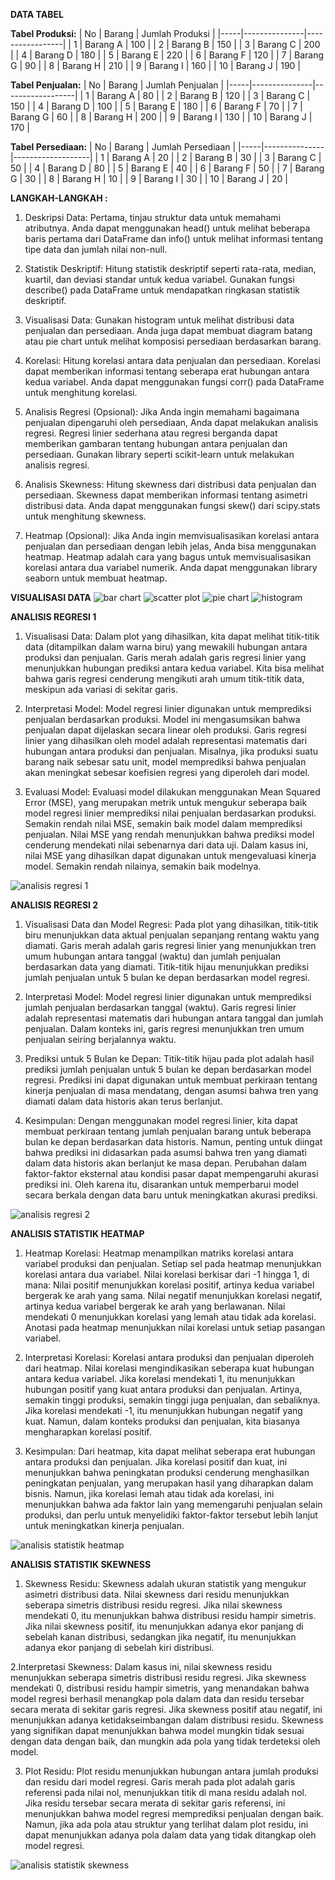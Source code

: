 **DATA TABEL**

**Tabel Produksi:**
| No  | Barang        | Jumlah Produksi |
|-----|---------------|-----------------|
| 1   | Barang A      | 100             |
| 2   | Barang B      | 150             |
| 3   | Barang C      | 200             |
| 4   | Barang D      | 180             |
| 5   | Barang E      | 220             |
| 6   | Barang F      | 120             |
| 7   | Barang G      | 90              |
| 8   | Barang H      | 210             |
| 9   | Barang I      | 160             |
| 10  | Barang J      | 190             |

**Tabel Penjualan:**
| No  | Barang        | Jumlah Penjualan |
|-----|---------------|------------------|
| 1   | Barang A      | 80               |
| 2   | Barang B      | 120              |
| 3   | Barang C      | 150              |
| 4   | Barang D      | 100              |
| 5   | Barang E      | 180              |
| 6   | Barang F      | 70               |
| 7   | Barang G      | 60               |
| 8   | Barang H      | 200              |
| 9   | Barang I      | 130              |
| 10  | Barang J      | 170              |

**Tabel Persediaan:**
| No  | Barang        | Jumlah Persediaan |
|-----|---------------|-------------------|
| 1   | Barang A      | 20                |
| 2   | Barang B      | 30                |
| 3   | Barang C      | 50                |
| 4   | Barang D      | 80                |
| 5   | Barang E      | 40                |
| 6   | Barang F      | 50                |
| 7   | Barang G      | 30                |
| 8   | Barang H      | 10                |
| 9   | Barang I      | 30                |
| 10  | Barang J      | 20                |


**LANGKAH-LANGKAH :**
1. Deskripsi Data:
Pertama, tinjau struktur data untuk memahami atributnya.
Anda dapat menggunakan head() untuk melihat beberapa baris pertama dari DataFrame dan info() untuk melihat informasi tentang tipe data dan jumlah nilai non-null.

2. Statistik Deskriptif:
Hitung statistik deskriptif seperti rata-rata, median, kuartil, dan deviasi standar untuk kedua variabel.
Gunakan fungsi describe() pada DataFrame untuk mendapatkan ringkasan statistik deskriptif.

3. Visualisasi Data:
Gunakan histogram untuk melihat distribusi data penjualan dan persediaan.
Anda juga dapat membuat diagram batang atau pie chart untuk melihat komposisi persediaan berdasarkan barang.

4. Korelasi:
Hitung korelasi antara data penjualan dan persediaan.
Korelasi dapat memberikan informasi tentang seberapa erat hubungan antara kedua variabel.
Anda dapat menggunakan fungsi corr() pada DataFrame untuk menghitung korelasi.

5. Analisis Regresi (Opsional):
Jika Anda ingin memahami bagaimana penjualan dipengaruhi oleh persediaan, Anda dapat melakukan analisis regresi.
Regresi linier sederhana atau regresi berganda dapat memberikan gambaran tentang hubungan antara penjualan dan persediaan.
Gunakan library seperti scikit-learn untuk melakukan analisis regresi.

6. Analisis Skewness:
Hitung skewness dari distribusi data penjualan dan persediaan.
Skewness dapat memberikan informasi tentang asimetri distribusi data.
Anda dapat menggunakan fungsi skew() dari scipy.stats untuk menghitung skewness.

7. Heatmap (Opsional):
Jika Anda ingin memvisualisasikan korelasi antara penjualan dan persediaan dengan lebih jelas, Anda bisa menggunakan heatmap.
Heatmap adalah cara yang bagus untuk memvisualisasikan korelasi antara dua variabel numerik.
Anda dapat menggunakan library seaborn untuk membuat heatmap.

**VISUALISASI DATA**
![bar chart](https://github.com/maelangkey/Tugas-Pengkodean-PraUAS-Adinda/assets/166582618/222ebb50-0884-4a78-9ade-b32550e25ea3)
![scatter plot](https://github.com/maelangkey/Tugas-Pengkodean-PraUAS-Adinda/assets/166582618/85349daf-deda-49da-8e12-76e92e90de6c)
![pie chart](https://github.com/maelangkey/Tugas-Pengkodean-PraUAS-Adinda/assets/166582618/6c0b2a57-b50d-4023-ac23-0634a16502bc)
![histogram](https://github.com/maelangkey/Tugas-Pengkodean-PraUAS-Adinda/assets/166582618/0b936a91-0887-454b-87df-87beb3b14d5b)

**ANALISIS REGRESI 1**
1. Visualisasi Data:
Dalam plot yang dihasilkan, kita dapat melihat titik-titik data (ditampilkan dalam warna biru) yang mewakili hubungan antara produksi dan penjualan. Garis merah adalah garis regresi linier yang menunjukkan hubungan prediksi antara kedua variabel. Kita bisa melihat bahwa garis regresi cenderung mengikuti arah umum titik-titik data, meskipun ada variasi di sekitar garis.

2. Interpretasi Model:
Model regresi linier digunakan untuk memprediksi penjualan berdasarkan produksi. Model ini mengasumsikan bahwa penjualan dapat dijelaskan secara linear oleh produksi.
Garis regresi linier yang dihasilkan oleh model adalah representasi matematis dari hubungan antara produksi dan penjualan. Misalnya, jika produksi suatu barang naik sebesar satu unit, model memprediksi bahwa penjualan akan meningkat sebesar koefisien regresi yang diperoleh dari model.

3. Evaluasi Model:
Evaluasi model dilakukan menggunakan Mean Squared Error (MSE), yang merupakan metrik untuk mengukur seberapa baik model regresi linier memprediksi nilai penjualan berdasarkan produksi.
Semakin rendah nilai MSE, semakin baik model dalam memprediksi penjualan. Nilai MSE yang rendah menunjukkan bahwa prediksi model cenderung mendekati nilai sebenarnya dari data uji.
Dalam kasus ini, nilai MSE yang dihasilkan dapat digunakan untuk mengevaluasi kinerja model. Semakin rendah nilainya, semakin baik modelnya.

![analisis regresi 1](https://github.com/maelangkey/Tugas-Pengkodean-PraUAS-Adinda/assets/166582618/6f69f270-1435-4fd6-a6d3-b71453d09bc7)

**ANALISIS REGRESI 2**
1. Visualisasi Data dan Model Regresi:
Pada plot yang dihasilkan, titik-titik biru menunjukkan data aktual penjualan sepanjang rentang waktu yang diamati.
Garis merah adalah garis regresi linier yang menunjukkan tren umum hubungan antara tanggal (waktu) dan jumlah penjualan berdasarkan data yang diamati.
Titik-titik hijau menunjukkan prediksi jumlah penjualan untuk 5 bulan ke depan berdasarkan model regresi.

2. Interpretasi Model:
Model regresi linier digunakan untuk memprediksi jumlah penjualan berdasarkan tanggal (waktu).
Garis regresi linier adalah representasi matematis dari hubungan antara tanggal dan jumlah penjualan. Dalam konteks ini, garis regresi menunjukkan tren umum penjualan seiring berjalannya waktu.

3. Prediksi untuk 5 Bulan ke Depan:
Titik-titik hijau pada plot adalah hasil prediksi jumlah penjualan untuk 5 bulan ke depan berdasarkan model regresi.
Prediksi ini dapat digunakan untuk membuat perkiraan tentang kinerja penjualan di masa mendatang, dengan asumsi bahwa tren yang diamati dalam data historis akan terus berlanjut.

4. Kesimpulan:
Dengan menggunakan model regresi linier, kita dapat membuat perkiraan tentang jumlah penjualan barang untuk beberapa bulan ke depan berdasarkan data historis.
Namun, penting untuk diingat bahwa prediksi ini didasarkan pada asumsi bahwa tren yang diamati dalam data historis akan berlanjut ke masa depan. Perubahan dalam faktor-faktor eksternal atau kondisi pasar dapat mempengaruhi akurasi prediksi ini. Oleh karena itu, disarankan untuk memperbarui model secara berkala dengan data baru untuk meningkatkan akurasi prediksi.

![analisis regresi 2](https://github.com/maelangkey/Tugas-Pengkodean-PraUAS-Adinda/assets/166582618/ba8fe748-9559-4795-b612-7ea84bab2d52)

**ANALISIS STATISTIK HEATMAP**
1. Heatmap Korelasi:
Heatmap menampilkan matriks korelasi antara variabel produksi dan penjualan.
Setiap sel pada heatmap menunjukkan korelasi antara dua variabel. Nilai korelasi berkisar dari -1 hingga 1, di mana:
Nilai positif menunjukkan korelasi positif, artinya kedua variabel bergerak ke arah yang sama.
Nilai negatif menunjukkan korelasi negatif, artinya kedua variabel bergerak ke arah yang berlawanan.
Nilai mendekati 0 menunjukkan korelasi yang lemah atau tidak ada korelasi.
Anotasi pada heatmap menunjukkan nilai korelasi untuk setiap pasangan variabel.

2. Interpretasi Korelasi:
Korelasi antara produksi dan penjualan diperoleh dari heatmap. Nilai korelasi mengindikasikan seberapa kuat hubungan antara kedua variabel.
Jika korelasi mendekati 1, itu menunjukkan hubungan positif yang kuat antara produksi dan penjualan. Artinya, semakin tinggi produksi, semakin tinggi juga penjualan, dan sebaliknya.
Jika korelasi mendekati -1, itu menunjukkan hubungan negatif yang kuat. Namun, dalam konteks produksi dan penjualan, kita biasanya mengharapkan korelasi positif.

3. Kesimpulan:
Dari heatmap, kita dapat melihat seberapa erat hubungan antara produksi dan penjualan.
Jika korelasi positif dan kuat, ini menunjukkan bahwa peningkatan produksi cenderung menghasilkan peningkatan penjualan, yang merupakan hasil yang diharapkan dalam bisnis.
Namun, jika korelasi lemah atau tidak ada korelasi, ini menunjukkan bahwa ada faktor lain yang memengaruhi penjualan selain produksi, dan perlu untuk menyelidiki faktor-faktor tersebut lebih lanjut untuk meningkatkan kinerja penjualan.

![analisis statistik heatmap](https://github.com/maelangkey/Tugas-Pengkodean-PraUAS-Adinda/assets/166582618/856866cc-30ad-4cb8-8a1e-9bac051c3fc9)

**ANALISIS STATISTIK SKEWNESS**
1. Skewness Residu:
Skewness adalah ukuran statistik yang mengukur asimetri distribusi data.
Nilai skewness dari residu menunjukkan seberapa simetris distribusi residu regresi.
Jika nilai skewness mendekati 0, itu menunjukkan bahwa distribusi residu hampir simetris.
Jika nilai skewness positif, itu menunjukkan adanya ekor panjang di sebelah kanan distribusi, sedangkan jika negatif, itu menunjukkan adanya ekor panjang di sebelah kiri distribusi.

2.Interpretasi Skewness:
Dalam kasus ini, nilai skewness residu menunjukkan seberapa simetris distribusi residu regresi.
Jika skewness mendekati 0, distribusi residu hampir simetris, yang menandakan bahwa model regresi berhasil menangkap pola dalam data dan residu tersebar secara merata di sekitar garis regresi.
Jika skewness positif atau negatif, ini menunjukkan adanya ketidakseimbangan dalam distribusi residu. Skewness yang signifikan dapat menunjukkan bahwa model mungkin tidak sesuai dengan data dengan baik, dan mungkin ada pola yang tidak terdeteksi oleh model.

3. Plot Residu:
Plot residu menunjukkan hubungan antara jumlah produksi dan residu dari model regresi.
Garis merah pada plot adalah garis referensi pada nilai nol, menunjukkan titik di mana residu adalah nol.
Jika residu tersebar secara merata di sekitar garis referensi, ini menunjukkan bahwa model regresi memprediksi penjualan dengan baik.
Namun, jika ada pola atau struktur yang terlihat dalam plot residu, ini dapat menunjukkan adanya pola dalam data yang tidak ditangkap oleh model regresi.

![analisis statistik skewness](https://github.com/maelangkey/Tugas-Pengkodean-PraUAS-Adinda/assets/166582618/6fa46ed4-77ad-45e0-a669-b3f21760612f)
